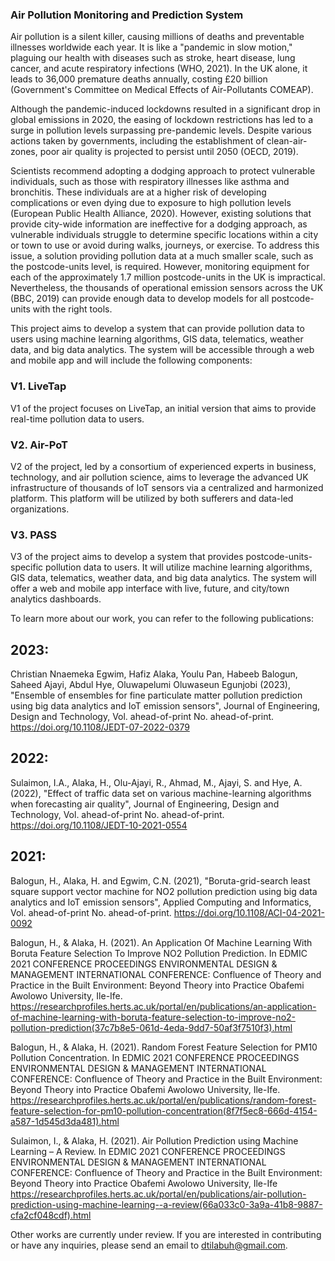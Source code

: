 ### Air Pollution Monitoring and Prediction System

Air pollution is a silent killer, causing millions of deaths and preventable illnesses worldwide each year. It is like a "pandemic in slow motion," plaguing our health with diseases such as stroke, heart disease, lung cancer, and acute respiratory infections (WHO, 2021). In the UK alone, it leads to 36,000 premature deaths annually, costing £20 billion (Government's Committee on Medical Effects of Air-Pollutants COMEAP).

Although the pandemic-induced lockdowns resulted in a significant drop in global emissions in 2020, the easing of lockdown restrictions has led to a surge in pollution levels surpassing pre-pandemic levels. Despite various actions taken by governments, including the establishment of clean-air-zones, poor air quality is projected to persist until 2050 (OECD, 2019).

Scientists recommend adopting a dodging approach to protect vulnerable individuals, such as those with respiratory illnesses like asthma and bronchitis. These individuals are at a higher risk of developing complications or even dying due to exposure to high pollution levels (European Public Health Alliance, 2020). However, existing solutions that provide city-wide information are ineffective for a dodging approach, as vulnerable individuals struggle to determine specific locations within a city or town to use or avoid during walks, journeys, or exercise. To address this issue, a solution providing pollution data at a much smaller scale, such as the postcode-units level, is required. However, monitoring equipment for each of the approximately 1.7 million postcode-units in the UK is impractical. Nevertheless, the thousands of operational emission sensors across the UK (BBC, 2019) can provide enough data to develop models for all postcode-units with the right tools.

This project aims to develop a system that can provide pollution data to users using machine learning algorithms, GIS data, telematics, weather data, and big data analytics. The system will be accessible through a web and mobile app and will include the following components:

### V1. LiveTap

V1 of the project focuses on LiveTap, an initial version that aims to provide real-time pollution data to users.

### V2. Air-PoT

V2 of the project, led by a consortium of experienced experts in business, technology, and air pollution science, aims to leverage the advanced UK infrastructure of thousands of IoT sensors via a centralized and harmonized platform. This platform will be utilized by both sufferers and data-led organizations.

### V3. PASS

V3 of the project aims to develop a system that provides postcode-units-specific pollution data to users. It will utilize machine learning algorithms, GIS data, telematics, weather data, and big data analytics. The system will offer a web and mobile app interface with live, future, and city/town analytics dashboards.

To learn more about our work, you can refer to the following publications:

## 2023:
Christian Nnaemeka Egwim, Hafiz Alaka, Youlu Pan, Habeeb Balogun, Saheed Ajayi, Abdul Hye, Oluwapelumi Oluwaseun Egunjobi (2023), "Ensemble of ensembles for fine particulate matter pollution prediction using big data analytics and IoT emission sensors", Journal of Engineering, Design and Technology, Vol. ahead-of-print No. ahead-of-print. https://doi.org/10.1108/JEDT-07-2022-0379

## 2022:
Sulaimon, I.A., Alaka, H., Olu-Ajayi, R., Ahmad, M., Ajayi, S. and Hye, A. (2022), "Effect of traffic data set on various machine-learning algorithms when forecasting air quality", Journal of Engineering, Design and Technology, Vol. ahead-of-print No. ahead-of-print. https://doi.org/10.1108/JEDT-10-2021-0554

## 2021:
Balogun, H., Alaka, H. and Egwim, C.N. (2021), "Boruta-grid-search least square support vector machine for NO2 pollution prediction using big data analytics and IoT emission sensors", Applied Computing and Informatics, Vol. ahead-of-print No. ahead-of-print. https://doi.org/10.1108/ACI-04-2021-0092


Balogun, H., & Alaka, H. (2021). An Application Of Machine Learning With Boruta Feature Selection To Improve NO2 Pollution Prediction. In EDMIC 2021 CONFERENCE PROCEEDINGS ENVIRONMENTAL DESIGN & MANAGEMENT INTERNATIONAL CONFERENCE: Confluence of Theory and Practice in the Built Environment: Beyond Theory into Practice Obafemi Awolowo University, Ile-Ife. https://researchprofiles.herts.ac.uk/portal/en/publications/an-application-of-machine-learning-with-boruta-feature-selection-to-improve-no2-pollution-prediction(37c7b8e5-061d-4eda-9dd7-50af3f7510f3).html

Balogun, H., & Alaka, H. (2021). Random Forest Feature Selection for PM10 Pollution Concentration. In EDMIC 2021 CONFERENCE PROCEEDINGS ENVIRONMENTAL DESIGN & MANAGEMENT INTERNATIONAL CONFERENCE: Confluence of Theory and Practice in the Built Environment: Beyond Theory into Practice Obafemi Awolowo University, Ile-Ife. https://researchprofiles.herts.ac.uk/portal/en/publications/random-forest-feature-selection-for-pm10-pollution-concentration(8f7f5ec8-666d-4154-a587-1d545d3da481).html

Sulaimon, I., & Alaka, H. (2021). Air Pollution Prediction using Machine Learning – A Review. In EDMIC 2021 CONFERENCE PROCEEDINGS ENVIRONMENTAL DESIGN & MANAGEMENT INTERNATIONAL CONFERENCE: Confluence of Theory and Practice in the Built Environment: Beyond Theory into Practice Obafemi Awolowo University, Ile-Ife https://researchprofiles.herts.ac.uk/portal/en/publications/air-pollution-prediction-using-machine-learning--a-review(66a033c0-3a9a-41b8-9887-cfa2cf048cdf).html

Other works are currently under review. If you are interested in contributing or have any inquiries, please send an email to dtilabuh@gmail.com.

